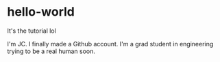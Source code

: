 # hello-world
It's the tutorial lol

I'm JC. I finally made a Github account. 
I'm a grad student in engineering trying to be a real human soon.
